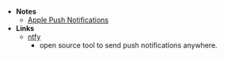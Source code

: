 - **Notes**
	- [Apple Push Notifications](Programming/Apple%20Technologies/Apple%20Platform%20Specifics/Apple%20Push%20Notifications.md)
- **Links**
	- [ntfy](https://docs.ntfy.sh/)
		- open source tool to send push notifications anywhere.
